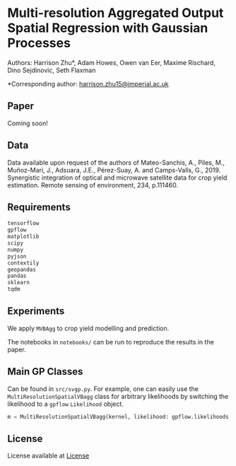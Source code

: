 # Multi-resolution Aggregated Output Spatial Regression with Gaussian Processes

Authors: Harrison Zhu*, Adam Howes, Owen van Eer, Maxime Rischard, Dino Sejdinovic, Seth Flaxman

*Corresponding author: harrison.zhu15@imperial.ac.uk

## Paper
Coming soon!

## Data
Data available upon request of the authors of Mateo-Sanchis, A., Piles, M., Muñoz-Marí, J., Adsuara, J.E., Pérez-Suay, A. and Camps-Valls, G., 2019. Synergistic integration of optical and microwave satellite data for crop yield estimation. Remote sensing of environment, 234, p.111460.

## Requirements

```python
tensorflow
gpflow
matplotlib
scipy
numpy
pyjson
contextily
geopandas
pandas
sklearn
tqdm
```

## Experiments

We apply `MVBAgg` to crop yield modelling and prediction.

The notebooks in `notebooks/` can be run to reproduce the results in the paper.

## Main GP Classes

Can be found in `src/svgp.py`. For example, one can easily use the `MultiResolutionSpatialVBagg` class for arbitrary likelihoods by switching the likelihood to a `gpflow` `Likelihood` object.

```python
m = MultiResolutionSpatialVBagg(kernel, likelihood: gpflow.likelihoods.Likelihood, zs=zs, z1=z1, z2=z2,num_data=train_bag.num_bags)
```

## License
License available at [License](LICENSE)

